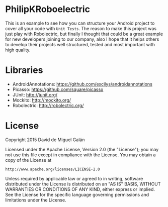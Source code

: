 # PhilipKRoboelectric
This is an example to see how you can structure your Android project to cover all your code with `Unit Tests`. The reason to make this project was just play with Robolectric, but finally I thought that could be a great example for new developers joining to our company, also I hope that it helps others to develop their projects well structured, tested and most important with high quality.

Libraries
=====================
- AndroidAnnotations: https://github.com/excilys/androidannotations
- Picasso: https://github.com/square/picasso
- JUnit: http://junit.org/
- Mockito: http://mockito.org/
- Robolectric: http://robolectric.org/

License
=====================
Copyright 2015 David de Miguel Galán

Licensed under the Apache License, Version 2.0 (the "License");
you may not use this file except in compliance with the License.
You may obtain a copy of the License at

    http://www.apache.org/licenses/LICENSE-2.0

Unless required by applicable law or agreed to in writing, software
distributed under the License is distributed on an "AS IS" BASIS,
WITHOUT WARRANTIES OR CONDITIONS OF ANY KIND, either express or implied.
See the License for the specific language governing permissions and
limitations under the License.
